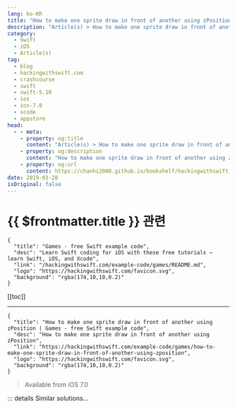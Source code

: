 ```yaml
---
lang: ko-KR
title: "How to make one sprite draw in front of another using zPosition"
description: "Article(s) > How to make one sprite draw in front of another using zPosition"
category:
  - Swift
  - iOS
  - Article(s)
tag: 
  - blog
  - hackingwithswift.com
  - crashcourse
  - swift
  - swift-5.10
  - ios
  - ios-7.0
  - xcode
  - appstore
head:
  - - meta:
    - property: og:title
      content: "Article(s) > How to make one sprite draw in front of another using zPosition"
    - property: og:description
      content: "How to make one sprite draw in front of another using zPosition"
    - property: og:url
      content: https://chanhi2000.github.io/bookshelf/hackingwithswift.com/example-code/games/how-to-make-one-sprite-draw-in-front-of-another-using-zposition.html
date: 2019-03-28
isOriginal: false
---
```


# {{ $frontmatter.title }} 관련

```component VPCard
{
  "title": "Games - free Swift example code",
  "desc": "Learn Swift coding for iOS with these free tutorials – learn Swift, iOS, and Xcode",
  "link": "/hackingwithswift.com/example-code/games/README.md",
  "logo": "https://hackingwithswift.com/favicon.svg",
  "background": "rgba(174,10,10,0.2)"
}
```

[[toc]]

---

```component VPCard
{
  "title": "How to make one sprite draw in front of another using zPosition | Games - free Swift example code",
  "desc": "How to make one sprite draw in front of another using zPosition",
  "link": "https://hackingwithswift.com/example-code/games/how-to-make-one-sprite-draw-in-front-of-another-using-zposition",
  "logo": "https://hackingwithswift.com/favicon.svg",
  "background": "rgba(174,10,10,0.2)"
}
```

> Available from iOS 7.0

<!-- TODO: 작성 -->

<!-- 
All nodes in SpriteKit have a `zPosition` property that dictates its depth on the screen. If you’re using Xcode’s default SpriteKit template then the view you’re rendering into has its `ignoresSiblingOrder` property set to true, which means `zPosition` is the only factor that decides whether one node is drawn above or below another.

All Z positions default to 0, but if you use negative values (-1, -2, etc) it forces those nodes to be drawn behind nodes that have higher Z positions (1, 2, etc). These numbers don’t have any absolute meaning – all that matters is that one number is higher or lower than another. That is, setting a Z position to 10,000 doesn’t make a sprite any larger or more prominent than setting it to 1,000.

Here’s some example code:

```swift
// place the background behind other things
background.zPosition = -1

// place the player in front
player.zPosition = 1

// make the score go above everything
score.zPosition = 10
```

-->

::: details Similar solutions…

<!--
/example-code/uikit/how-to-bring-a-subview-to-the-front-of-a-uiview">How to bring a subview to the front of a UIView 
/example-code/games/how-to-warp-a-sprite-using-skwarpgeometrygrid">How to warp a sprite using SKWarpGeometryGrid 
/example-code/games/how-to-make-a-sprite-follow-a-path">How to make a sprite follow a path 
/example-code/games/how-to-change-a-sprites-texture-using-sktexture">How to change a sprite’s texture using SKTexture 
/example-code/system/how-to-make-one-operation-wait-for-another-to-complete-using-adddependency">How to make one operation wait for another to complete using addDependency()</a>
-->

